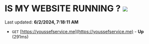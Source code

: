 # IS MY WEBSITE RUNNING ? [![](https://img.shields.io/static/v1?label=Sponsor&message=%E2%9D%A4&logo=GitHub&color=%23fe8e86)](https://github.com/sponsors/Youssef-Lehmam)

Last updated: **6/2/2024, 7:18:11 AM**

- `GET` [https://youssefservice.me](https://youssefservice.me) - **Up** (291ms)
